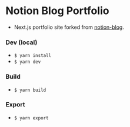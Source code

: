 # Notion Blog Portfolio

- Next.js portfolio site forked from [notion-blog](https://github.com/ijjk/notion-blog).

### Dev (local)

- `$ yarn install`
- `$ yarn dev`

### Build

- `$ yarn build`

### Export

- `$ yarn export`
